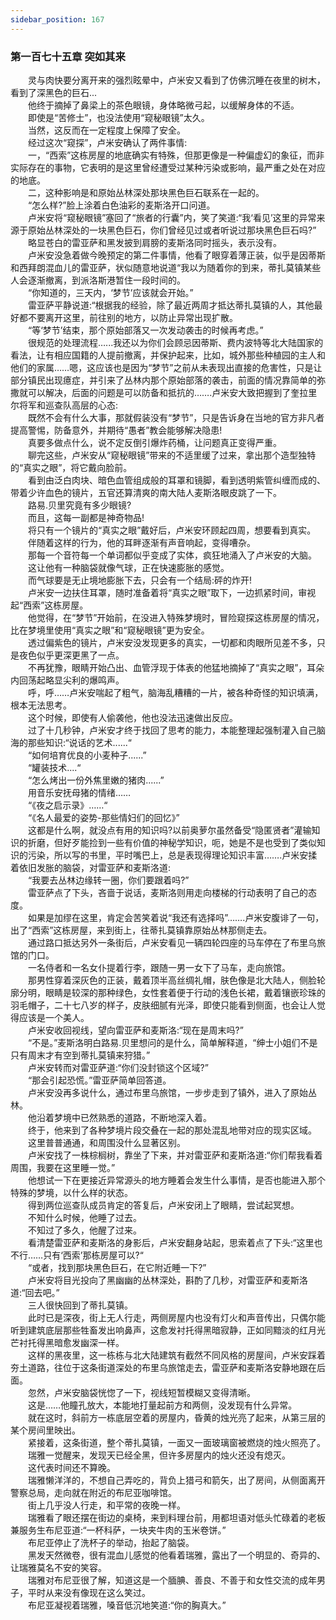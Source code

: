 ```yaml
---
sidebar_position: 167
---
```

### 第一百七十五章 突如其来  


　　灵与肉快要分离开来的强烈眩晕中，卢米安又看到了仿佛沉睡在夜里的树木，看到了深黑色的巨石...  
　　他终于摘掉了鼻梁上的茶色眼镜，身体略微弓起，以缓解身体的不适。  
　　即使是“苦修士”，也没法使用“窥秘眼镜”太久。  
　　当然，这反而在一定程度上保障了安全。  
　　经过这次“窥探”，卢米安确认了两件事情:  
　　一，“西索”这栋房屋的地底确实有特殊，但那更像是一种偏虚幻的象征，而非实际存在的事物，它表明的是这里曾经遭受过某种污染或影响，最严重之处在对应的地底。  
　　二，这种影响是和原始丛林深处那块黑色巨石联系在一起的。  
　　“怎么样?”脸上涂着白色油彩的麦斯洛开口问道。  
　　卢米安将“窥秘眼镜”塞回了“旅者的行囊”内，笑了笑道:“我‘看见’这里的异常来源于原始丛林深处的一块黑色巨石，你们曾经见过或者听说过那块黑色巨石吗?”  
　　略显苍白的雷亚萨和黑发披到肩膀的麦斯洛同时摇头，表示没有。  
　　卢米安没急着做今晚预定的第二件事情，他看了眼穿着薄正装，似乎是因蒂斯和西拜朗混血儿的雷亚萨，状似随意地说道“我以为随着你的到来，蒂扎莫镇某些人会逐渐撤离，到派洛斯港暂住一段时间的。  
　　“你知道的，三天内，‘梦节’应该就会开始。”  
　　雷亚萨平静说道:“根据我的经验，除了最近两周才抵达蒂扎莫镇的人，其他最好都不要离开这里，前往别的地方，以防止异常出现扩散。  
　　“等‘梦节’结束，那个原始部落又一次发动袭击的时候再考虑。”  
　　很规范的处理流程…...我还以为你们会顾忌因蒂斯、费内波特等北大陆国家的看法，让有相应国籍的人提前撤离，并保护起来，比如，城外那些种植园的主人和他们的家属……嗯，这应该也是因为“梦节”之前从未表现出直接的危害性，只是让部分镇民出现癔症，并引来了丛林内那个原始部落的袭击，前面的情况靠简单的弥撒就可以解决，后面的问题是可以防备和抵抗的…….卢米安大致把握到了奎拉里尔将军和巡查队高层的心态:  
　　既然不会有什么大事，那就假装没有“梦节”，只是告诉身在当地的官方非凡者提高警惕，防备意外，并期待“愚者”教会能够解决隐患!  
　　真要多做点什么，说不定反倒引爆炸药桶，让问题真正变得严重。  
　　聊完这些，卢米安从“窥秘眼镜”带来的不适里缓了过来，拿出那个造型独特的“真实之眼”，将它戴向脸前。  
　　看到由泛白肉块、暗色血管组成般的耳罩和镜脚，看到透明紫管纠缠而成的、带着少许血色的镜片，五官还算清爽的南大陆人麦斯洛眼皮跳了一下。  
　　路易.贝里究竟有多少眼镜?  
　　而且，这每一副都是神奇物品!  
　　将只有一个镜片的“真实之眼”戴好后，卢米安环顾起四周，想要看到真实。  
　　伴随着这样的行为，他的耳畔逐渐有声音响起，变得嘈杂。  
　　那每一个音符每一个单词都似乎变成了实体，疯狂地涌入了卢米安的大脑。  
　　这让他有一种脑袋就像气球，正在快速膨胀的感觉。  
　　而气球要是无止境地膨胀下去，只会有一个结局:砰的炸开!  
　　卢米安一边扶住耳罩，随时准备着将“真实之眼”取下，一边抓紧时间，审视起“西索”这栋房屋。  
　　他觉得，在“梦节”开始前，在没进入特殊梦境时，冒险窥探这栋房屋的情况，比在梦境里使用“真实之眼”和“窥秘眼镜”更为安全。  
　　透过偏紫色的镜片，卢米安没发现更多的真实，一切都和肉眼所见差不多，只是夜色似乎更深更黑了一点。  
　　不再犹豫，眼睛开始凸出、血管浮现于体表的他猛地摘掉了“真实之眼”，耳朵内回荡起略显尖利的爆鸣声。  
　　呼，呼……卢米安喘起了粗气，脑海乱糟糟的一片，被各种奇怪的知识填满，根本无法思考。  
　　这个时候，即使有人偷袭他，他也没法迅速做出反应。  
　　过了十几秒钟，卢米安才终于找回了思考的能力，本能整理起强制灌入自己脑海的那些知识:“说话的艺术......“  
　　“如何培育优良的小麦种子......”  
　　“罐装技术....“  
　　“怎么烤出一份外焦里嫩的猪肉......”  
　　用音乐安抚母猪的情绪……  
　　“《夜之启示录》……“  
　　“《名人最爱的姿势-那些情妇们的回忆》”  
　　这都是什么啊，就没点有用的知识吗?以前奥萝尔虽然备受“隐匿贤者”灌输知识的折磨，但好歹能捡到一些有价值的神秘学知识，呃，她是不是也受到了类似知识的污染，所以写的书里，平时嘴巴上，总是表现得理论知识丰富…….卢米安揉着依旧发胀的脑袋，对雷亚萨和麦斯洛道:  
　　“我要去丛林边缘转一圈，你们要跟着吗?”  
　　雷亚萨点了下头，吝啬于说话，麦斯洛则用走向楼梯的行动表明了自己的态度。  
　　如果是加缪在这里，肯定会苦笑着说“我还有选择吗”…….卢米安腹诽了一句，出了“西索”这栋房屋，来到街上，往蒂扎莫镇靠原始丛林那侧走去。  
　　通过路口抵达另外一条街后，卢米安看见一辆四轮四座的马车停在了布里乌旅馆的门口。  
　　一名侍者和一名女仆提着行李，跟随一男一女下了马车，走向旅馆。  
　　那男性穿着深灰色的正装，戴着顶半高丝绸礼帽，肤色像是北大陆人，侧脸轮廓分明，眼睛是较深的那种绿色，女性套着便于行动的浅色长裙，戴着镶嵌珍珠的羽毛帽子，二十七八岁的样子，皮肤细腻有光泽，即使只能看到侧面，也会让人觉得应该是一个美人。  
　　卢米安收回视线，望向雷亚萨和麦斯洛:“现在是周末吗?”  
　　“不是。”麦斯洛明白路易.贝里想问的是什么，简单解释道，“绅士小姐们不是只有周末才有空到蒂扎莫镇来狩猎。”  
　　卢米安转而对雷亚萨道:“你们没封锁这个区域?”  
　　“那会引起恐慌。”雷亚萨简单回答道。  
　　卢米安没再多说什么，通过布里乌旅馆，一步步走到了镇外，进入了原始丛林。  
　　他沿着梦境中已然熟悉的道路，不断地深入着。  
　　终于，他来到了各种梦境片段交叠在一起的那处混乱地带对应的现实区域。  
　　这里普普通通，和周围没什么显著区别。  
　　卢米安找了一株棕榈树，靠坐了下来，并对雷亚萨和麦斯洛道:“你们帮我看着周围，我要在这里睡一觉。”  
　　他想试一下在更接近异常源头的地方睡着会发生什么事情，是否也能进入那个特殊的梦境，以什么样的状态。  
　　得到两位巡查队成员肯定的答复后，卢米安闭上了眼睛，尝试起冥想。  
　　不知什么时候，他睡了过去。  
　　不知过了多久，他醒了过来。  
　　看清楚雷亚萨和麦斯洛的身影后，卢米安翻身站起，思索着点了下头:“这里也不行……只有‘西索’那栋房屋可以?“  
　　“或者，找到那块黑色巨石，在它附近睡一下?”  
　　卢米安将目光投向了黑幽幽的丛林深处，斟酌了几秒，对雷亚萨和麦斯洛道:“回去吧。”  
　　三人很快回到了蒂扎莫镇。  
　　此时已是深夜，街上无人行走，两侧房屋内也没有灯火和声音传出，只偶尔能听到建筑底层那些牲畜发出响鼻声，这愈发衬托得黑暗寂静，正如同黯淡的红月光芒衬托得黑暗愈发幽深一样。  
　　这样的黑夜里，这一栋栋与北大陆建筑有截然不同风格的房屋间，卢米安踩着夯土道路，往位于这条街道深处的布里乌旅馆走去，雷亚萨和麦斯洛安静地跟在后面。  
　　忽然，卢米安脑袋恍惚了一下，视线短暂模糊又变得清晰。  
　　这是……他瞳孔放大，本能地打量起前方和两侧，没发现有什么异常。  
　　就在这时，斜前方一栋底层空着的房屋内，昏黄的烛光亮了起来，从第三层的某个房间里映出。  
　　紧接着，这条街道，整个蒂扎莫镇，一面又一面玻璃窗被燃烧的烛火照亮了。  
　　瑞雅一觉醒来，发现天已经全黑，但许多房屋内的烛火还没有熄灭。  
　　这代表时间还不算晚。  
　　瑞雅懒洋洋的，不想自己弄吃的，背负上猎弓和箭矢，出了房间，从侧面离开警察总局，走向就在附近的布尼亚咖啡馆。  
　　街上几乎没人行走，和平常的夜晚一样。  
　　瑞雅看了眼还摆在街边的桌椅，来到料理台前，用都坦语对低头忙碌着的老板兼服务生布尼亚道:“一杯科萨，一块夹牛肉的玉米卷饼。”  
　　布尼亚停止了洗杯子的举动，抬起了脑袋。  
　　黑发天然微卷，很有混血儿感觉的他看着瑞雅，露出了一个明显的、奇异的、让瑞雅莫名不安的笑容。  
　　瑞雅对布尼亚很了解，知道这是一个腼腆、善良、不善于和女性交流的成年男子，平时从来没有像现在这么笑过。  
　　布尼亚凝视着瑞雅，嗓音低沉地笑道:“你的胸真大。”  
